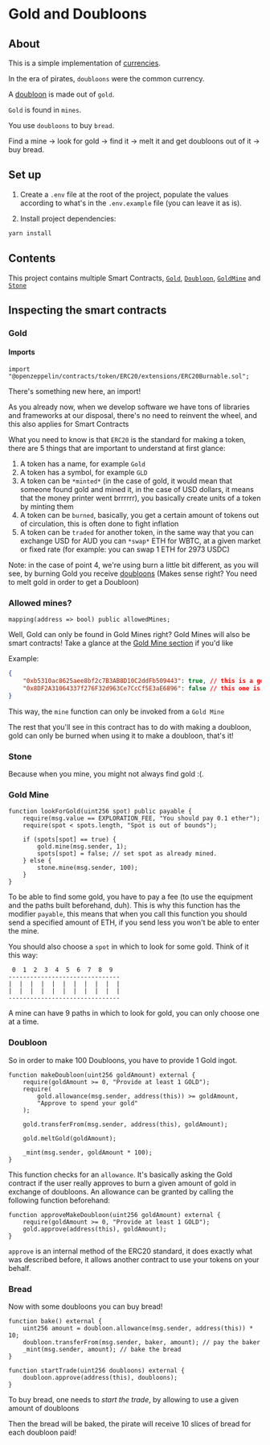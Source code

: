 # Gold and Doubloons

## About

This is a simple implementation of [currencies](https://ethereum.org/en/developers/docs/standards/tokens/erc-20/). 

In the era of pirates, `doubloons` were the common currency.

A [doubloon](https://en.wikipedia.org/wiki/Doubloon) is made out of `gold`.

`Gold` is found in `mines`.

You use `doubloons` to buy `bread`.

Find a mine -> look for gold -> find it -> melt it and get doubloons out of it -> buy bread.

## Set up

1. Create a `.env` file at the root of the project, populate the values according to what's in the `.env.example` file (you can leave it as is).

2. Install project dependencies:

```bash
yarn install 
```

## Contents

This project contains multiple Smart Contracts, [`Gold`](./contracts/Gold.sol), [`Doubloon`](./contracts/Doubloon.sol), [`GoldMine`](./contracts/GoldMine.sol) and [`Stone`](./contracts/Stone.sol)

## Inspecting the smart contracts

### Gold

#### Imports

```solidity
import "@openzeppelin/contracts/token/ERC20/extensions/ERC20Burnable.sol";
```

There's something new here, an import!

As you already now, when we develop software we have tons of libraries and frameworks at our disposal, there's no need to reinvent the wheel, and this also applies for Smart Contracts

What you need to know is that `ERC20` is the standard for making a token, there are 5 things that are important to understand at first glance:

1. A token has a name, for example `Gold`
2. A token has a symbol, for example `GLD`
3. A token can be `*minted*` (in the case of gold, it would mean that someone found gold and mined it, in the case of USD dollars, it means that the money printer went brrrrrr), you basically create units of a token by minting them
4. A token can be `burned`, basically, you get a certain amount of tokens out of circulation, this is often done to fight inflation
5. A token can be `traded` for another token, in the same way that you can exchange USD for AUD you can `*swap*` ETH for WBTC, at a given market or fixed rate (for example: you can swap 1 ETH for 2973 USDC)

Note: in the case of point 4, we're using burn a little bit different, as you will see, by burning Gold you receive [doubloons](https://en.wikipedia.org/wiki/Doubloon) (Makes sense right? You need to melt gold in order to get a Doubloon)

### Allowed mines?

```solidity
mapping(address => bool) public allowedMines;
```

Well, Gold can only be found in Gold Mines right? Gold Mines will also be smart contracts! Take a glance at the [Gold Mine section](#gold-mine) if you'd like

Example:

```json
{
    "0xb5310ac8625aee8bf2c7B3AB8D10C2ddFb509443": true, // this is a gold mine! So gold can be found here
    "0x8DF2A31064337f276F32d963Ce7CcCf5E3aE6896": false // this one is not.
}
```

This way, the `mine` function can only be invoked from a `Gold Mine`

The rest that you'll see in this contract has to do with making a doubloon, gold can only be burned when using it to make a doubloon, that's it!

### Stone

Because when you mine, you might not always find gold :(.

### Gold Mine

```solidity
function lookForGold(uint256 spot) public payable {
    require(msg.value == EXPLORATION_FEE, "You should pay 0.1 ether");
    require(spot < spots.length, "Spot is out of bounds");

    if (spots[spot] == true) {
        gold.mine(msg.sender, 1);
        spots[spot] = false; // set spot as already mined.
    } else {
        stone.mine(msg.sender, 100);
    }
}
```

To be able to find some gold, you have to pay a fee (to use the equipment and the paths built beforehand, duh). This is why this function has the modifier `payable`, this means that when you call this function you should send a specified amount of ETH, if you send less you won't be able to enter the mine.

You should also choose a `spot` in which to look for some gold. Think of it this way:

```
 0  1  2  3  4  5  6  7  8  9
-------------------------------
|  |  |  |  |  |  |  |  |  |  |
|  |  |  |  |  |  |  |  |  |  |
-------------------------------

```

A mine can have 9 paths in which to look for gold, you can only choose one at a time.

### Doubloon

So in order to make 100 Doubloons, you have to provide 1 Gold ingot.

```solidity
function makeDoubloon(uint256 goldAmount) external {
    require(goldAmount >= 0, "Provide at least 1 GOLD");
    require(
        gold.allowance(msg.sender, address(this)) >= goldAmount,
        "Approve to spend your gold"
    );

    gold.transferFrom(msg.sender, address(this), goldAmount);

    gold.meltGold(goldAmount);

    _mint(msg.sender, goldAmount * 100);
}
```

This function checks for an `allowance`. It's basically asking the Gold contract if the user really approves to burn a given amount of gold in exchange of doubloons. An allowance can be granted by calling the following function beforehand:

```solidity
function approveMakeDoubloon(uint256 goldAmount) external {
    require(goldAmount >= 0, "Provide at least 1 GOLD");
    gold.approve(address(this), goldAmount);
}
```

`approve` is an internal method of the ERC20 standard, it does exactly what was described before, it allows another contract to use your tokens on your behalf.

### Bread

Now with some doubloons you can buy bread!

```solidity
function bake() external {
    uint256 amount = doubloon.allowance(msg.sender, address(this)) * 10;
    doubloon.transferFrom(msg.sender, baker, amount); // pay the baker
    _mint(msg.sender, amount); // bake the bread
}

function startTrade(uint256 doubloons) external {
    doubloon.approve(address(this), doubloons);
}
```

To buy bread, one needs to *start the trade*, by allowing to use a given amount of doubloons

Then the bread will be baked, the pirate will receive 10 slices of bread for each doubloon paid!